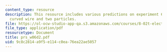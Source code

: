 ```yaml
---
content_type: resource
description: This resource includes various predictions on experiment 6, bent wire,
  curved wire and two particles.
file: https://ol-ocw-studio-app-qa.s3.amazonaws.com/courses/8-02t-electricity-and-magnetism-spring-2005/9c8c2814a9f5e114c0ea76ea22ae5057_prs_w06d2.pdf
file_type: application/pdf
resourcetype: Document
title: prs_w06d2.pdf
uid: 9c8c2814-a9f5-e114-c0ea-76ea22ae5057
---
```


